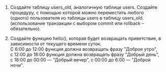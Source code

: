 1. Создайте таблицу users_old, аналогичную таблице users. Создайте процедуру,  с помощью которой можно переместить любого (одного) пользователя из таблицы users в таблицу users_old. (использование транзакции с выбором commit или rollback – обязательно).  

2. Создайте функцию hello(), которая будет возвращать приветствие, в зависимости от текущего времени суток.  
	С 6:00 до 12:00 функция должна возвращать фразу "Доброе утро",  
	с 12:00 до 18:00 функция должна возвращать фразу "Добрый день",  
	с 18:00 до 00:00 — "Добрый вечер", с 00:00 до 6:00 — "Доброй ночи".